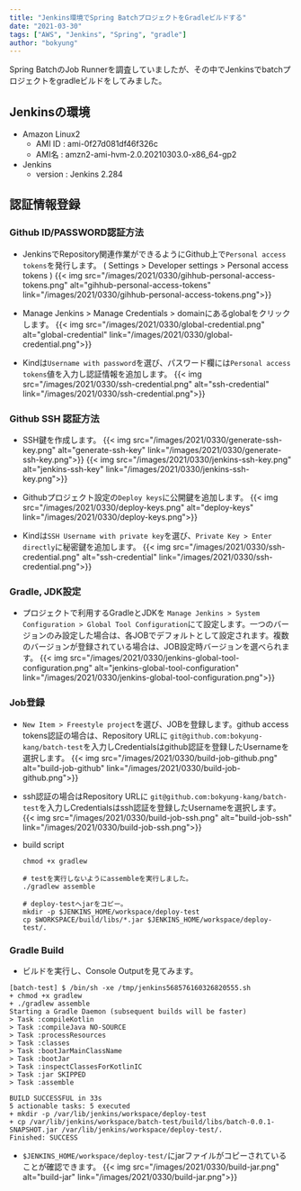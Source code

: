 ```yaml
---
title: "Jenkins環境でSpring BatchプロジェクトをGradleビルドする"
date: "2021-03-30"
tags: ["AWS", "Jenkins", "Spring", "gradle"]
author: "bokyung"
---
```


Spring BatchのJob Runnerを調査していましたが、その中でJenkinsでbatchプロジェクトをgradleビルドをしてみました。

## Jenkinsの環境
* Amazon Linux2
  * AMI ID : ami-0f27d081df46f326c
  * AMI名 : amzn2-ami-hvm-2.0.20210303.0-x86_64-gp2
* Jenkins
  * version : Jenkins 2.284

## 認証情報登録
### Github ID/PASSWORD認証方法
* JenkinsでRepository関連作業ができるようにGithub上で`Personal access tokens`を発行します。 ( Settings > Developer settings > Personal access tokens )
{{< img src="/images/2021/0330/gihhub-personal-access-tokens.png" alt="gihhub-personal-access-tokens" link="/images/2021/0330/gihhub-personal-access-tokens.png">}}

* Manage Jenkins > Manage Credentials > domainにあるglobalをクリックします。
{{< img src="/images/2021/0330/global-credential.png" alt="global-credential" link="/images/2021/0330/global-credential.png">}}
* Kindは`Username with password`を選び、パスワード欄には`Personal access tokens`値を入力し認証情報を追加します。
{{< img src="/images/2021/0330/ssh-credential.png" alt="ssh-credential" link="/images/2021/0330/ssh-credential.png">}}

### Github SSH 認証方法
* SSH鍵を作成します。
{{< img src="/images/2021/0330/generate-ssh-key.png" alt="generate-ssh-key" link="/images/2021/0330/generate-ssh-key.png">}}
{{< img src="/images/2021/0330/jenkins-ssh-key.png" alt="jenkins-ssh-key" link="/images/2021/0330/jenkins-ssh-key.png">}}

* Githubプロジェクト設定の`Deploy keys`に公開鍵を追加します。
{{< img src="/images/2021/0330/deploy-keys.png" alt="deploy-keys" link="/images/2021/0330/deploy-keys.png">}}

* Kindは`SSH Username with private key`を選び、`Private Key > Enter directly`に秘密鍵を追加します。
{{< img src="/images/2021/0330/ssh-credential.png" alt="ssh-credential" link="/images/2021/0330/ssh-credential.png">}}


### Gradle, JDK設定
* プロジェクトで利用するGradleとJDKを `Manage Jenkins > System Configuration > Global Tool Configuration`にて設定します。一つのバージョンのみ設定した場合は、各JOBでデフォルトとして設定されます。複数のバージョンが登録されている場合は、JOB設定時バージョンを選べられます。
{{< img src="/images/2021/0330/jenkins-global-tool-configuration.png" alt="jenkins-global-tool-configuration" link="/images/2021/0330/jenkins-global-tool-configuration.png">}}

### Job登録
* `New Item > Freestyle project`を選び、JOBを登録します。github access tokens認証の場合は、Repository URLに `git@github.com:bokyung-kang/batch-test`を入力しCredentialsはgithub認証を登録したUsernameを選択します。
{{< img src="/images/2021/0330/build-job-github.png" alt="build-job-github" link="/images/2021/0330/build-job-github.png">}}

* ssh認証の場合はRepository URLに `git@github.com:bokyung-kang/batch-test`を入力しCredentialsはssh認証を登録したUsernameを選択します。
{{< img src="/images/2021/0330/build-job-ssh.png" alt="build-job-ssh" link="/images/2021/0330/build-job-ssh.png">}}

* build script
  ```
  chmod +x gradlew

  # testを実行しないようにassembleを実行しました。
  ./gradlew assemble

  # deploy-testへjarをコピー。
  mkdir -p $JENKINS_HOME/workspace/deploy-test
  cp $WORKSPACE/build/libs/*.jar $JENKINS_HOME/workspace/deploy-test/.
  ```

### Gradle Build
* ビルドを実行し、Console Outputを見てみます。
```
[batch-test] $ /bin/sh -xe /tmp/jenkins568576160326820555.sh
+ chmod +x gradlew
+ ./gradlew assemble
Starting a Gradle Daemon (subsequent builds will be faster)
> Task :compileKotlin
> Task :compileJava NO-SOURCE
> Task :processResources
> Task :classes
> Task :bootJarMainClassName
> Task :bootJar
> Task :inspectClassesForKotlinIC
> Task :jar SKIPPED
> Task :assemble

BUILD SUCCESSFUL in 33s
5 actionable tasks: 5 executed
+ mkdir -p /var/lib/jenkins/workspace/deploy-test
+ cp /var/lib/jenkins/workspace/batch-test/build/libs/batch-0.0.1-SNAPSHOT.jar /var/lib/jenkins/workspace/deploy-test/.
Finished: SUCCESS
```

* `$JENKINS_HOME/workspace/deploy-test/`にjarファイルがコピーされていることが確認できます。
{{< img src="/images/2021/0330/build-jar.png" alt="build-jar" link="/images/2021/0330/build-jar.png">}}


